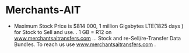 # Merchants-AIT
- Maximum Stock Price is $814 000, 1 million Gigabytes LTE(1825 days ) for Stock to Sell and use. .
1 GB = R12 on www.merchantsaitransfers.com ...
Stock and re-Sell/re-Transfer Data Bundles.
To reach us use www.merchantsaitransfers.com .

